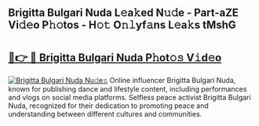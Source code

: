 ## Brigitta Bulgari Nuda L𝚎a𝚔ed N𝚞𝚍e - Part-aZE Vi𝚍𝚎o P𝚑𝚘tos - H𝚘𝚝 O𝚗𝚕yf𝚊ns L𝚎a𝚔s tMshG

# <h2><a href="http://kfejsuo.oniu.top/?m=Brigitta+Bulgari+Nuda">🔗👉 🔴 Brigitta Bulgari Nuda P𝚑ot𝚘𝚜 V𝚒d𝚎o</a></h2>

[![Brigitta Bulgari Nuda Nu𝚍e𝚜](https://i.imgur.com/0qMVB7G.gif)](http://kfejsuo.oniu.top/?m=Brigitta+Bulgari+Nuda)
Online influencer Brigitta Bulgari Nuda, known for publishing dance and lifestyle content, including performances and vlogs on social media platforms. Selfless peace activist Brigitta Bulgari Nuda, recognized for their dedication to promoting peace and understanding between different cultures and communities.  
